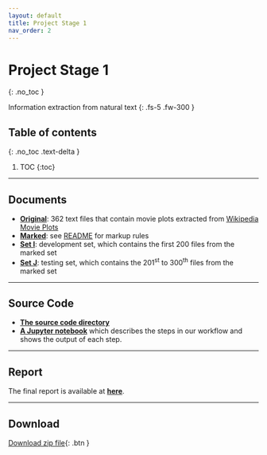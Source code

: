 ```yaml
---
layout: default
title: Project Stage 1
nav_order: 2
---
```


# Project Stage 1
{: .no_toc }

Information extraction from natural text
{: .fs-5 .fw-300 }

## Table of contents
{: .no_toc .text-delta }

1. TOC
{:toc}

---

## Documents

- [**Original**](https://github.com/chen-xanadu/cs839-website/tree/master/stage1/documents/original): 362 text files that contain movie plots extracted from [Wikipedia Movie Plots](https://www.kaggle.com/jrobischon/wikipedia-movie-plots)
- [**Marked**](https://github.com/chen-xanadu/cs839-website/tree/master/stage1/documents/marked): see [README](https://github.com/chen-xanadu/cs839-website/blob/master/stage1/documents/marked/README.md) for markup rules
- [**Set I**](https://github.com/chen-xanadu/cs839-website/tree/master/stage1/documents/set_I): development set, which contains the first 200 files from the marked set
- [**Set J**](https://github.com/chen-xanadu/cs839-website/tree/master/stage1/documents/set_J): testing set, which contains the 201<sup>st</sup> to 300<sup>th</sup> files from the marked set

--- 

## Source Code

- [**The source code directory**](https://github.com/chen-xanadu/cs839-website/tree/master/stage1/src)
- [**A Jupyter notebook**](https://nbviewer.jupyter.org/github/chen-xanadu/cs839-website/blob/master/stage1/src/stage1.ipynb) which describes the steps in our workflow and shows the output of each step.

---

## Report

The final report is available at [**here**](https://chen-xanadu.github.io/cs839-website/reports/stage1_report.pdf).

---

## Download

[Download zip file](https://github.com/chen-xanadu/cs839-website/raw/master/stage1/stage1.zip){: .btn } 
